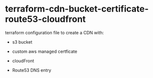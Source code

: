 # terraform-cdn-bucket-certificate-route53-cloudfront

terraform configuration file to create a CDN with:

- s3 bucket

- custom aws managed certficate

- cloudFront

- Route53 DNS entry